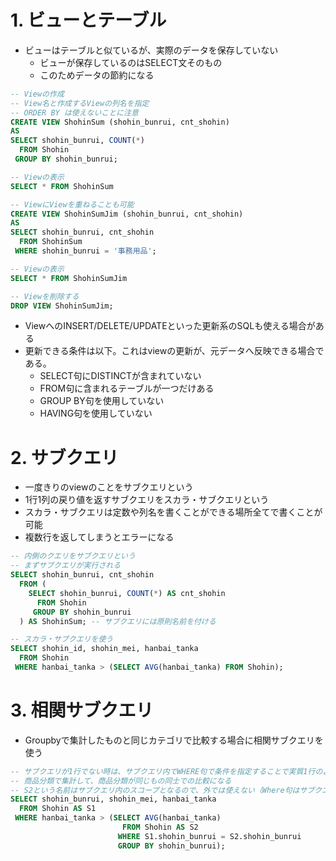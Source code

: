 # 1. ビューとテーブル
* ビューはテーブルと似ているが、実際のデータを保存していない
    * ビューが保存しているのはSELECT文そのもの
    * このためデータの節約になる

```sql
-- Viewの作成
-- View名と作成するViewの列名を指定
-- ORDER BY は使えないことに注意
CREATE VIEW ShohinSum (shohin_bunrui, cnt_shohin)
AS
SELECT shohin_bunrui, COUNT(*)
  FROM Shohin
 GROUP BY shohin_bunrui;

-- Viewの表示
SELECT * FROM ShohinSum

-- ViewにViewを重ねることも可能
CREATE VIEW ShohinSumJim (shohin_bunrui, cnt_shohin)
AS
SELECT shohin_bunrui, cnt_shohin
  FROM ShohinSum
 WHERE shohin_bunrui = '事務用品';

-- Viewの表示
SELECT * FROM ShohinSumJim

-- Viewを削除する
DROP VIEW ShohinSumJim;
```

* ViewへのINSERT/DELETE/UPDATEといった更新系のSQLも使える場合がある
* 更新できる条件は以下。これはviewの更新が、元データへ反映できる場合である。
    * SELECT句にDISTINCTが含まれていない
    * FROM句に含まれるテーブルが一つだけある
    * GROUP BY句を使用していない
    * HAVING句を使用していない

# 2. サブクエリ
* 一度きりのviewのことをサブクエリという
* 1行1列の戻り値を返すサブクエリをスカラ・サブクエリという
* スカラ・サブクエリは定数や列名を書くことができる場所全てで書くことが可能
* 複数行を返してしまうとエラーになる

```sql
-- 内側のクエリをサブクエリという
-- まずサブクエリが実行される
SELECT shohin_bunrui, cnt_shohin
  FROM (
    SELECT shohin_bunrui, COUNT(*) AS cnt_shohin
      FROM Shohin
     GROUP BY shohin_bunrui
  ) AS ShohinSum; -- サブクエリには原則名前を付ける

-- スカラ・サブクエリを使う
SELECT shohin_id, shohin_mei, hanbai_tanka
  FROM Shohin
 WHERE hanbai_tanka > (SELECT AVG(hanbai_tanka) FROM Shohin);
```

# 3. 相関サブクエリ
* Groupbyで集計したものと同じカテゴリで比較する場合に相関サブクエリを使う

```sql
-- サブクエリが1行でない時は、サブクエリ内でWHERE句で条件を指定することで実質1行のようになる
-- 商品分類で集計して、商品分類が同じもの同士での比較になる
-- S2という名前はサブクエリ内のスコープとなるので、外では使えない（Where句はサブクエリ内に書く）
SELECT shohin_bunrui, shohin_mei, hanbai_tanka
  FROM Shohin AS S1
 WHERE hanbai_tanka > (SELECT AVG(hanbai_tanka)
                         FROM Shohin AS S2
                        WHERE S1.shohin_bunrui = S2.shohin_bunrui
                        GROUP BY shohin_bunrui);
```